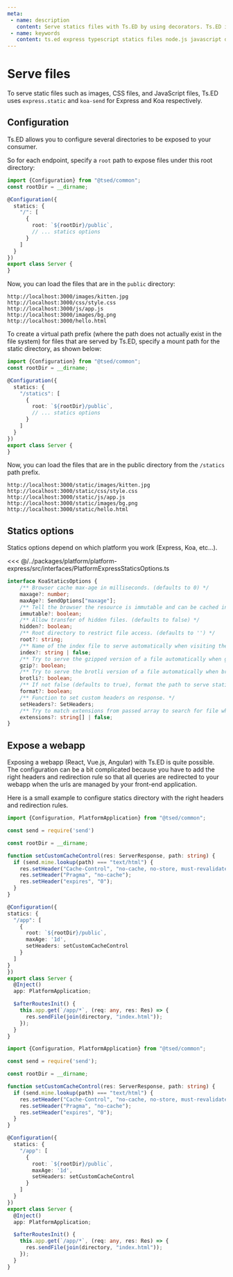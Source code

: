 ```yaml
---
meta:
 - name: description
   content: Serve statics files with Ts.ED by using decorators. Ts.ED is built on top of Express/Koa and use TypeScript language.
 - name: keywords
   content: ts.ed express typescript statics files node.js javascript decorators
---
```

# Serve files

To serve static files such as images, CSS files, and JavaScript files, Ts.ED uses `express.static` and `koa-send` for Express and Koa respectively.

## Configuration

Ts.ED allows you to configure several directories to be exposed to your consumer.

So for each endpoint, specify a `root` path to expose files under this root directory:

```typescript
import {Configuration} from "@tsed/common";
const rootDir = __dirname;

@Configuration({
  statics: {
    "/": [
      {
        root: `${rootDir}/public`,
        // ... statics options
      }
    ]
  }
})
export class Server {
}
```

Now, you can load the files that are in the `public` directory:

```
http://localhost:3000/images/kitten.jpg
http://localhost:3000/css/style.css
http://localhost:3000/js/app.js
http://localhost:3000/images/bg.png
http://localhost:3000/hello.html
```

To create a virtual path prefix (where the path does not actually exist in the file system) for files that are served by Ts.ED, specify a mount path for the static directory, as shown below:

```typescript
import {Configuration} from "@tsed/common";
const rootDir = __dirname;

@Configuration({
  statics: {
    "/statics": [
      {
        root: `${rootDir}/public`,
        // ... statics options
      }
    ]
  }
})
export class Server {
}
```

Now, you can load the files that are in the public directory from the `/statics` path prefix.

```
http://localhost:3000/static/images/kitten.jpg
http://localhost:3000/static/css/style.css
http://localhost:3000/static/js/app.js
http://localhost:3000/static/images/bg.png
http://localhost:3000/static/hello.html
```

## Statics options

Statics options depend on which platform you work (Express, Koa, etc...). 

<Tabs class="-code">
  <Tab label="Express.js">

<<< @/../packages/platform/platform-express/src/interfaces/PlatformExpressStaticsOptions.ts

  </Tab>
  <Tab label="Koa.js">
 
```typescript
interface KoaStaticsOptions {
    /** Browser cache max-age in milliseconds. (defaults to 0) */
    maxage?: number;
    maxAge?: SendOptions["maxage"];
    /** Tell the browser the resource is immutable and can be cached indefinitely. (defaults to false) */
    immutable?: boolean;
    /** Allow transfer of hidden files. (defaults to false) */
    hidden?: boolean;
    /** Root directory to restrict file access. (defaults to '') */
    root?: string;
    /** Name of the index file to serve automatically when visiting the root location. (defaults to none) */
    index?: string | false;
    /** Try to serve the gzipped version of a file automatically when gzip is supported by a client and if the requested file with .gz extension exists. (defaults to true). */
    gzip?: boolean;
    /** Try to serve the brotli version of a file automatically when brotli is supported by a client and if the requested file with .br extension exists. (defaults to true). */
    brotli?: boolean;
    /** If not false (defaults to true), format the path to serve static file servers and not require a trailing slash for directories, so that you can do both /directory and /directory/. */
    format?: boolean;
    /** Function to set custom headers on response. */
    setHeaders?: SetHeaders;
    /** Try to match extensions from passed array to search for file when no extension is sufficed in URL. First found is served. (defaults to false) */
    extensions?: string[] | false;
}
```
  
  </Tab>
</Tabs>

## Expose a webapp

Exposing a webapp (React, Vue.js, Angular) with Ts.ED is quite possible. 
The configuration can be a bit complicated because you have to add the right headers and redirection rule so that all queries are redirected to your webapp when the urls are managed by your front-end application.

Here is a small example to configure statics directory with the right headers and redirection rules.

<Tabs class="-code">
  <Tab label="Express.js">
  
```typescript
import {Configuration, PlatformApplication} from "@tsed/common";

const send = require('send')

const rootDir = __dirname;

function setCustomCacheControl(res: ServerResponse, path: string) {
  if (send.mime.lookup(path) === "text/html") {
    res.setHeader("Cache-Control", "no-cache, no-store, must-revalidate");
    res.setHeader("Pragma", "no-cache");
    res.setHeader("expires", "0");
  }
}

@Configuration({
statics: {
  "/app": [
    {
      root: `${rootDir}/public`,
      maxAge: '1d',
      setHeaders: setCustomCacheControl
    }
  ]
}
})
export class Server {
  @Inject()
  app: PlatformApplication;

  $afterRoutesInit() {
    this.app.get(`/app/*`, (req: any, res: Res) => {
      res.sendFile(join(directory, "index.html"));
    });
  }
}
```
  
  </Tab>
  <Tab label="Koa.js">
  
```typescript
import {Configuration, PlatformApplication} from "@tsed/common";

const send = require('send');

const rootDir = __dirname;

function setCustomCacheControl(res: ServerResponse, path: string) {
  if (send.mime.lookup(path) === "text/html") {
    res.setHeader("Cache-Control", "no-cache, no-store, must-revalidate");
    res.setHeader("Pragma", "no-cache");
    res.setHeader("expires", "0");
  }
}

@Configuration({
  statics: {
    "/app": [
      {
        root: `${rootDir}/public`,
        maxAge: '1d',
        setHeaders: setCustomCacheControl
      }
    ]
  }
})
export class Server {
  @Inject()
  app: PlatformApplication;

  $afterRoutesInit() {
    this.app.get(`/app/*`, (req: any, res: Res) => {
      res.sendFile(join(directory, "index.html"));
    });
  }
}
```
  
  </Tab>  
</Tabs>

